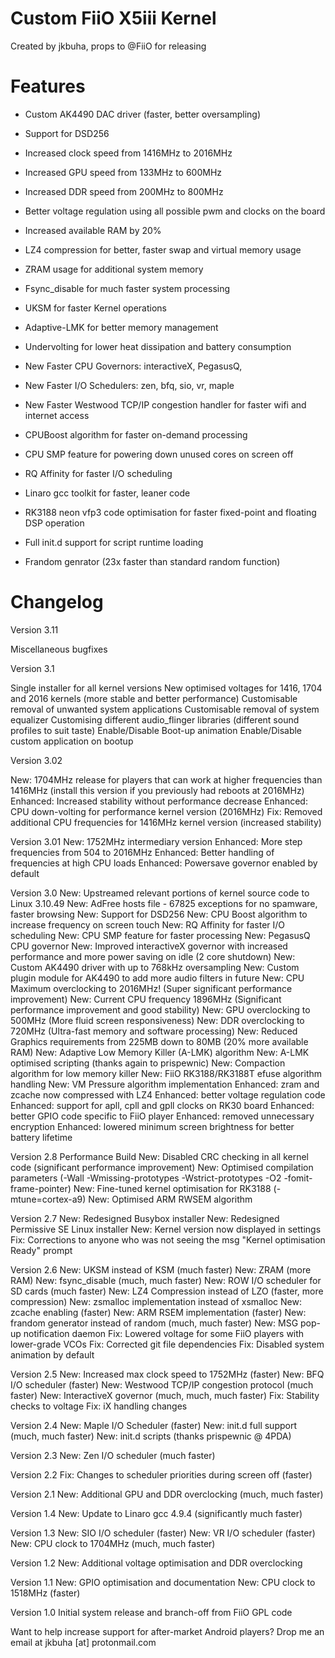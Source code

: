 # Custom FiiO X5iii Kernel
Created by jkbuha, props to @FiiO for releasing

Features
=========

- Custom AK4490 DAC driver (faster, better oversampling)

- Support for DSD256

- Increased clock speed from 1416MHz to 2016MHz

- Increased GPU speed from 133MHz to 600MHz

- Increased DDR speed from 200MHz to 800MHz

- Better voltage regulation using all possible pwm and clocks on the board

- Increased available RAM by 20%

- LZ4 compression for better, faster swap and virtual memory usage

- ZRAM usage for additional system memory

- Fsync_disable for much faster system processing

- UKSM for faster Kernel operations

- Adaptive-LMK for better memory management

- Undervolting for lower heat dissipation and battery consumption

- New Faster CPU Governors: interactiveX, PegasusQ,

- New Faster I/O Schedulers: zen, bfq, sio, vr, maple

- New Faster Westwood TCP/IP congestion handler for faster wifi and internet access

- CPUBoost algorithm for faster on-demand processing

- CPU SMP feature for powering down unused cores on screen off

- RQ Affinity for faster I/O scheduling

- Linaro gcc toolkit for faster, leaner code

- RK3188 neon vfp3 code optimisation for faster fixed-point and floating DSP operation

- Full init.d support for script runtime loading

- Frandom genrator (23x faster than standard random function)


Changelog
=========

Version 3.11

Miscellaneous bugfixes

Version 3.1

Single installer for all kernel versions
New optimised voltages for 1416, 1704 and 2016 kernels (more stable and better performance)
Customisable removal of unwanted system applications
Customisable removal of system equalizer
Customising different audio_flinger libraries (different sound profiles to suit taste)
Enable/Disable Boot-up animation
Enable/Disable custom application on bootup

Version 3.02

New: 1704MHz release for players that can work at higher frequencies than 1416MHz (install this version if you previously had reboots at 2016MHz)
Enhanced: Increased stability without performance decrease
Enhanced: CPU down-volting for performance kernel version (2016MHz)
Fix: Removed additional CPU frequencies for 1416MHz kernel version (increased stability)

Version 3.01
New: 1752MHz intermediary version
Enhanced: More step frequencies from 504 to 2016MHz
Enhanced: Better handling of frequencies at high CPU loads
Enhanced: Powersave governor enabled by default

Version 3.0
New: Upstreamed relevant portions of kernel source code to Linux 3.10.49
New: AdFree hosts file - 67825 exceptions for no spamware, faster browsing
New: Support for DSD256
New: CPU Boost algorithm to increase frequency on screen touch
New: RQ Affinity for faster I/O scheduling
New: CPU SMP feature for faster processing
New: PegasusQ CPU governor
New: Improved interactiveX governor with increased performance and more power saving on idle (2 core shutdown)
New: Custom AK4490 driver with up to 768kHz oversampling
New: Custom plugin module for AK4490 to add more audio filters in future
New: CPU Maximum overclocking to 2016MHz! (Super significant performance improvement)
New: Current CPU frequency 1896MHz (Significant performance improvement and good stability)
New: GPU overclocking to 500MHz (More fluid screen responsiveness)
New: DDR overclocking to 720MHz (Ultra-fast memory and software processing)
New: Reduced Graphics requirements from 225MB down to 80MB (20% more available RAM)
New: Adaptive Low Memory Killer (A-LMK) algorithm
New: A-LMK optimised scripting (thanks again to prispewnic)
New: Compaction algorithm for low memory killer
New: FiiO RK3188/RK3188T efuse algorithm handling
New: VM Pressure algorithm implementation
Enhanced: zram and zcache now compressed with LZ4
Enhanced: better voltage regulation code
Enhanced: support for apll, cpll and gpll clocks on RK30 board
Enhanced: better GPIO code specific to FiiO player
Enhanced: removed unnecessary encryption
Enhanced: lowered minimum screen brightness for better battery lifetime

Version 2.8
Performance Build
New: Disabled CRC checking in all kernel code (significant performance improvement)
New: Optimised compilation parameters (-Wall -Wmissing-prototypes -Wstrict-prototypes -O2 -fomit-frame-pointer)
New: Fine-tuned kernel optimisation for RK3188 (-mtune=cortex-a9)
New: Optimised ARM RWSEM algorithm

Version 2.7
New: Redesigned Busybox installer
New: Redesigned Permissive SE Linux installer
New: Kernel version now displayed in settings
Fix: Corrections to anyone who was not seeing the msg "Kernel optimisation Ready" prompt

Version 2.6
New: UKSM instead of KSM (much faster)
New: ZRAM (more RAM)
New: fsync_disable (much, much faster)
New: ROW I/O scheduler for SD cards (much faster)
New: LZ4 Compression instead of LZO (faster, more compression)
New: zsmalloc implementation instead of xsmalloc
New: zcache enabling (faster)
New: ARM RSEM implementation (faster)
New: frandom generator instead of random (much, much faster)
New: MSG pop-up notification daemon
Fix: Lowered voltage for some FiiO players with lower-grade VCOs
Fix: Corrected git file dependencies
Fix: Disabled system animation by default

Version 2.5
New: Increased max clock speed to 1752MHz (faster)
New: BFQ I/O scheduler (faster)
New: Westwood TCP/IP congestion protocol (much faster)
New: InteractiveX governor (much, much, much faster)
Fix: Stability checks to voltage
Fix: iX handling changes

Version 2.4
New: Maple I/O Scheduler (faster)
New: init.d full support (much, much faster)
New: init.d scripts (thanks prispewnic @ 4PDA)

Version 2.3
New: Zen I/O scheduler (much faster)

Version 2.2
Fix: Changes to scheduler priorities during screen off (faster)

Version 2.1
New: Additional GPU and DDR overclocking (much, much faster)

Version 1.4
New: Update to Linaro gcc 4.9.4 (significantly much faster)

Version 1.3
New: SIO I/O scheduler (faster)
New: VR I/O scheduler (faster)
New: CPU clock to 1704MHz (much, much faster)

Version 1.2
New: Additional voltage optimisation and DDR overclocking

Version 1.1
New: GPIO optimisation and documentation
New: CPU clock to 1518MHz (faster)

Version 1.0
Initial system release and branch-off from FiiO GPL code


Want to help increase support for after-market Android players? 
Drop me an email at jkbuha [at] protonmail.com

